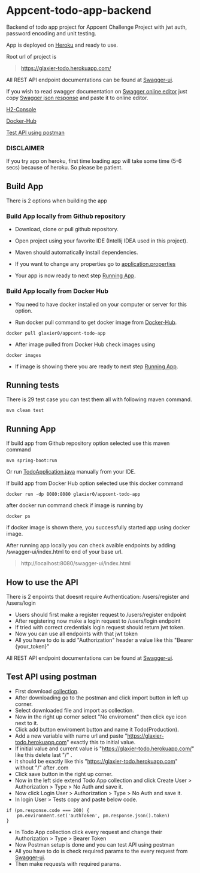 # Appcent-todo-app-backend

Backend of todo app project for Appcent Challenge Project with jwt auth, password encoding and unit testing. 

App is deployed on [Heroku](https://glaxier-todo.herokuapp.com/) and ready to use. 

Root url of project is

>https://glaxier-todo.herokuapp.com/

All REST API endpoint documentations can be found at [Swagger-ui](https://glaxier-todo.herokuapp.com/swagger-ui/index.html).

If you wish to read swagger documentation on [Swagger online editor](https://editor.swagger.io/) just copy [Swagger json response](https://glaxier-todo.herokuapp.com/v3/api-docs) and paste it to online editor.

[H2-Console](https://glaxier-todo.herokuapp.com/h2-console/)

[Docker-Hub](https://hub.docker.com/repository/docker/glaxier0/appcent-todo-app)

[Test API using postman](https://github.com/Glaxier0/appcent-todo-app/edit/main/README.md#test-api-using-postman)

### DISCLAIMER
If you try app on heroku, first time loading app will take some time (5-6 secs) because of heroku. So please be patient.

## Build App

There is 2 options when building the app

### Build App locally from Github repository

- Download, clone or pull github repository.

- Open project using your favorite IDE (Intellij IDEA used in this project).

- Maven should automatically install dependencies.

- If you want to change any properties go to [application.properties](https://github.com/Glaxier0/appcent-todo-app/blob/main/src/main/resources/application.properties)
 
- Your app is now ready to next step [Running App](https://github.com/Glaxier0/appcent-todo-app/edit/main/README.md#running-app).

### Build App locally from Docker Hub

- You need to have docker installed on your computer or server for this option.

- Run docker pull command to get docker image from [Docker-Hub](https://hub.docker.com/repository/docker/glaxier0/appcent-todo-app).
```
docker pull glaxier0/appcent-todo-app
```
- After image pulled from Docker Hub check images using
```
docker images
```
- If image is showing there you are ready to next step [Running App](https://github.com/Glaxier0/appcent-todo-app/edit/main/README.md#running-app).

## Running tests

There is 29 test case you can test them all with following maven command.
```
mvn clean test 
```
## Running App

If build app from Github repository option selected use this maven command
```
mvn spring-boot:run
```
Or run [TodoApplication.java](https://github.com/Glaxier0/appcent-todo-app/blob/main/src/main/java/com/glaxier/todo/TodoApplication.java) manually from your IDE.

If build app from Docker Hub option selected use this docker command
```
docker run -dp 8080:8080 glaxier0/appcent-todo-app
```

after docker run command check if image is running by
```
docker ps
```
if docker image is shown there, you successfully started app using docker image.


After running app locally you can check avaible endpoints by adding /swagger-ui/index.html to end of your base url.
>http://localhost:8080/swagger-ui/index.html

## How to use the API
There is 2 enpoints that doesnt require Authentication: /users/register and /users/login

- Users should first make a register request to /users/register endpoint
- After registering now make a login request to /users/login endpoint
- If tried with correct credentials login request should return jwt token.
- Now you can use all endpoints with that jwt token
- All you have to do is add "Authorization" header a value like this "Bearer {your_token}"

All REST API endpoint documentations can be found at [Swagger-ui](https://glaxier-todo.herokuapp.com/swagger-ui/index.html).

## Test API using postman

- First download [collection](https://github.com/Glaxier0/appcent-todo-app/blob/main/Todo%20App.postman_collection.json).
- After downloading go to the postman and click import button in left up corner.
- Select downloaded file and import as collection.
- Now in the right up corner select "No enviroment" then click eye icon next to it.
- Click add button enviroment button and name it Todo(Production).
- Add a new variable with name url and paste "https://glaxier-todo.herokuapp.com" exactly this to initial value.
- If initial value and current value is "https://glaxier-todo.herokuapp.com/" like this delete last "/" .
- it should be exactly like this "https://glaxier-todo.herokuapp.com" without "/" after .com
- Click save button in the right up corner.
- Now in the left side extend Todo App collection and click Create User > Authorization > Type > No Auth and save it.
- Now click Login User > Authorization > Type > No Auth and save it.
- In login User > Tests copy and paste below code.
```
if (pm.response.code === 200) {
    pm.environment.set('authToken', pm.response.json().token)
}
```
- In Todo App collection click every request and change their Authorization > Type > Bearer Token
- Now Postman setup is done and you can test API using postman
- All you have to do is check required params to the every request from [Swagger-ui](https://glaxier-todo.herokuapp.com/swagger-ui/index.html).
- Then make requests with required params.
